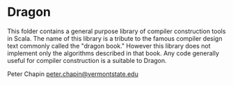 
Dragon
======

This folder contains a general purpose library of compiler construction tools in Scala. The
name of this library is a tribute to the famous compiler design text commonly called the "dragon
book." However this library does not implement only the algorithms described in that book. Any
code generally useful for compiler construction is a suitable to Dragon.

Peter Chapin <peter.chapin@vermontstate.edu>  
